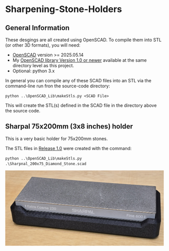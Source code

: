 # Sharpening-Stone-Holders

## General Information
These desgings are all created using OpenSCAD.
To compile them into STL (or other 3D formats), you will need:
* [OpenSCAD](https://openscad.orghttps://openscad.org) version >= 2025.05.14
* My [OpenSCAD library Version 1.0 or newer](https://github.com/GeoffS/OpenSCAD_Lib/releases/tag/v1.0) available at the same directory level as this project.
* Optional: python 3.x

In general you can compile any of these SCAD files into an STL via the command-line run fron the source-code directory:

`python ..\OpenSCAD_Lib\makeStls.py <SCAD File>`

This will create the STL(s) defined in the SCAD file in the directory above the source code.


## Sharpal 75x200mm (3x8 inches) holder
This is a very basic holder for 75x200mm stones.

The STL files in [Release 1.0]() were created with the command:

`python ..\OpenSCAD_Lib\makeStls.py .\Sharpnal_200x75_Diamond_Stone.scad`

![Photo of the Sharpal stone holder with a stone in it](README_Assets\20250901_185623~2.jpg)